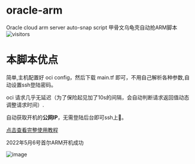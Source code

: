 # oracle-arm
Oracle cloud arm server auto-snap script 甲骨文乌龟壳自动抢ARM脚本
![visitors](https://visitor-badge.glitch.me/badge?page_id=cimmu.oracle-arm)

# 本脚本优点

简单,主机配置好 oci config，然后下载 main.tf 即可，不用自己解析各种参数,自动设置ssh登陆密码。

oci 请求几乎无延迟（为了保险起见加了10s的间隔，会自动判断请求返回值动态调整请求时间）.

自动获取开机的**公网IP**，无需登陆后台即可ssh上🐔。

[点击查看完整使用教程](https://blog.iyume.top/other/136.html)

2022年5月6号首尔ARM开机成功

![image](https://user-images.githubusercontent.com/92285183/167255224-bbc640ac-f928-4a05-9688-143398062b8c.png)
